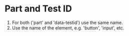 # Part and Test ID

1. For both ('part' and 'data-testid') use the same name.
2. Use the name of the element, e.g. 'button', 'input', etc.
